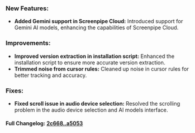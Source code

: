 ### **New Features:**
- **Added Gemini support in Screenpipe Cloud:** Introduced support for Gemini AI models, enhancing the capabilities of Screenpipe Cloud.

### **Improvements:**
- **Improved version extraction in installation script:** Enhanced the installation script to ensure more accurate version extraction.
- **Trimmed noise from cursor rules:** Cleaned up noise in cursor rules for better tracking and accuracy.

### **Fixes:**
- **Fixed scroll issue in audio device selection:** Resolved the scrolling problem in the audio device selection and AI models interface.

#### **Full Changelog:** [2c668..a5053](https://github.com/mediar-ai/screenpipe/compare/2c668..a5053)

